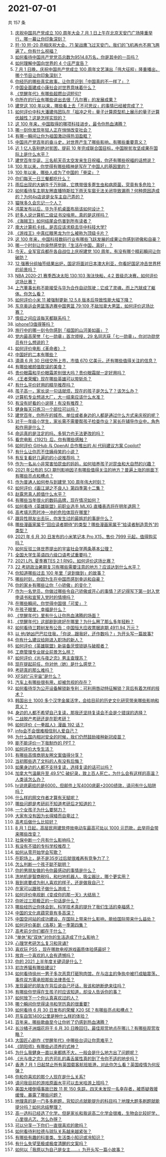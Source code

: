 # 2021-07-01

共 157 条

<!-- BEGIN -->
<!-- 最后更新时间 Thu Jul 01 2021 21:10:41 GMT+0800 (China Standard Time) -->

1. [庆祝中国共产党成立 100 周年大会 7 月 1
   日上午在北京天安门广场隆重举行，哪一幕让你印象深刻？](https://www.zhihu.com/question/469219832)
2. [歼-10 歼-20 亮相庆祝大会，71
   架战鹰飞过天安门，我们的飞机再也不用飞两遍了，你有什么祝福？](https://www.zhihu.com/question/469230952)
3. [如何看待中国共产党党员总数为9514.8万名，你是其中的一员吗？](https://www.zhihu.com/question/469009557)
4. [如何理解中国向世界的 4 个庄严宣告？](https://www.zhihu.com/question/469269512)
5. [7 月 1 日晚，庆祝中国共产党成立 100
   周年文艺演出「伟大征程」隆重播出，哪个节目让你印象深刻？](https://www.zhihu.com/question/469370926)
6. [你经历的哪些真实故事，让你意识到「中国真的不一样了」？](https://www.zhihu.com/question/429896850)
7. [中国全面建成小康社会对世界意味着什么？](https://www.zhihu.com/question/469243529)
8. [《觉醒年代》有哪些超燃台词短句?](https://www.zhihu.com/question/463340352)
9. [你所在的行业有哪些说出去很「凡尔赛」的发展成果？](https://www.zhihu.com/question/447184680)
10. [建党这 100
    年以来，哪些看上去「不可思议」的事情已经被完成了？](https://www.zhihu.com/question/468798487)
11. [如何评价中科大潘建伟团队在「祖冲之号」量子计算原型机上展示的量子计算优越性？这是怎样实现的？](https://www.zhihu.com/question/468741820)
12. [这 100 年来，中国取得的哪项科技进步，最令你热血沸腾？](https://www.zhihu.com/question/469247582)
13. [哪一刻你发现年轻人正在悄悄改变社会？](https://www.zhihu.com/question/447184915)
14. [有哪一瞬间让你为祖国激动得热泪盈眶？](https://www.zhihu.com/question/276636947)
15. [中国共产党百年的奋斗史，对世界产生了哪些影响，有哪些重要意义？](https://www.zhihu.com/question/469274581)
16. [近 1 亿人告别绝对贫困，提前 10
    年完成联合国目标，中国脱贫攻坚成果在国际上是什么水平？](https://www.zhihu.com/question/446264543)
17. [建党百年华诞，三名航天员太空发来生日祝福，你还有哪些祝福的话想说？](https://www.zhihu.com/question/469119958)
18. [100 年以来，你觉得有哪些精神是写在了中国人的基因里的？](https://www.zhihu.com/question/468804235)
19. [100 年以来，哪些人成为了中国的「脊梁」？](https://www.zhihu.com/question/469067940)
20. [你们每天一日三餐都吃什么？](https://www.zhihu.com/question/307237785)
21. [雨后出现的大蜗牛千万别碰，它携带很多寄生虫和病原菌，究竟有多危险？](https://www.zhihu.com/question/468733508)
22. [如何看待车主朋友圈直播特斯拉下雨天车窗无法关闭导致漏雨？何种原因造成的？为何4s店说是女车主自己弄的？](https://www.zhihu.com/question/468832311)
23. [猫咪多久会忘记一个人？](https://www.zhihu.com/question/284146536)
24. [鸿蒙发布以后，华为手机桌面布局该如何设计？](https://www.zhihu.com/question/462891140)
25. [好多人说计算机二级证书没啥用，真的是这样吗？](https://www.zhihu.com/question/432050455)
26. [《海贼王》如何结尾会伤害到所有读者？](https://www.zhihu.com/question/453888306)
27. [南大计算机卡线，是否应该求稳去华中科技大学?](https://www.zhihu.com/question/467391928)
28. [《游戏王》中真红眼黑龙为什么被称为顶级卡片？](https://www.zhihu.com/question/24348322)
29. [这 100
    年来，中国科技数码行业有哪些飞跃发展的成果让你感到骄傲和自豪？](https://www.zhihu.com/question/468832684)
30. [哪一个时刻让你突然感觉到「生活在中国，真好」？](https://www.zhihu.com/question/446990478)
31. [今天，全军官兵都在各自战位上庆祝建党 100
    周年，有没有哪个精彩瞬间让你破防？](https://www.zhihu.com/question/469245739)
32. [12
    强赛分组抽签结果出炉，国足将面对日本澳大利亚，你看好国足冲击世界杯的前景吗？](https://www.zhihu.com/question/469309297)
33. [NBA 2020-21 赛季西决太阳 130:103 淘汰快船，4:2
    晋级总决赛，如何评价这场比赛？](https://www.zhihu.com/question/469222349)
34. [上汽董事长称不能接受与华为合作自动驾驶：它成了灵魂，而上汽就成了躯体。你怎么看？](https://www.zhihu.com/question/469323054)
35. [如何评价小米 11 被强制更新 12.5.8
    版本后导致性能大幅下降？](https://www.zhihu.com/question/466557336)
36. [东京奥运会男篮落选赛中国男篮 79:109
    不敌加拿大男篮，如何评价这场比赛？](https://www.zhihu.com/question/469226684)
37. [情侣之间应该每天都联系吗？](https://www.zhihu.com/question/447408356)
38. [iphone13值得等吗？](https://www.zhihu.com/question/445568012)
39. [旅行中的哪一刻令你感到「祖国的山河美如画」？](https://www.zhihu.com/question/468764145)
40. [党内最高荣誉「七一勋章」首次颁授，29
    名同志获「七一勋章」，你对功勋党员有什么想说的？](https://www.zhihu.com/question/468683456)
41. [如何评价电影《革命者》？](https://www.zhihu.com/question/457600870)
42. [中国好的二本有哪些？](https://www.zhihu.com/question/282553012)
43. [滴滴 6 月 30 日纽交所上市，市值 670
    亿美元，还有哪些值得关注的信息？](https://www.zhihu.com/question/469170831)
44. [有哪些被颜值耽误的美食？](https://www.zhihu.com/question/463302536)
45. [贵价眼霜和平价眼霜差别很大吗？贵价眼霜就一定好用吗？](https://www.zhihu.com/question/309788732)
46. [《王者荣耀》现在哪些英雄可以带斩杀？](https://www.zhihu.com/question/466600116)
47. [有什么平价好用的精华推荐吗？](https://www.zhihu.com/question/39844456)
48. [孩子高一，家长说一句话就烦，现在的孩子是怎么了？该怎么办？](https://www.zhihu.com/question/446145871)
49. [计算机专业想进大厂，大一结束应该什么水准？](https://www.zhihu.com/question/450241362)
50. [有没有好看的小说呀！有没有推荐？](https://www.zhihu.com/question/460332262)
51. [健身每天只练习一个部位可以吗？](https://www.zhihu.com/question/402800360)
52. [建党百年，你所在的城市、单位或者身边的人都是通过什么方式来庆祝的呢？](https://www.zhihu.com/question/469260448)
53. [对于一年级小学生，家长需不需要帮孩子检查作业？家长在辅导作业中，角色和作用是什么？](https://www.zhihu.com/question/466551332)
54. [命运真的是注定的吗，多努力也无法更改的吗？](https://www.zhihu.com/question/468059308)
55. [看完电影《1921》后，你有哪些感触？](https://www.zhihu.com/question/468567972)
56. [如何评价 GitHub 与 OpenAI 合作推出的 AI 代码建议方案
    Copilot?](https://www.zhihu.com/question/468950598)
57. [有什么让你忍不住姨母笑的小说？](https://www.zhihu.com/question/443447926)
58. [有反复看好几遍的的小说推荐吗 ？](https://www.zhihu.com/question/440336071)
59. [作为一名从小非常害怕昆虫的妈妈，如何培养孩子对昆虫和大自然的兴趣？](https://www.zhihu.com/question/468299114)
60. [2021 年公布的 SCI
    期刊影响因子有哪些值得关注的地方？普遍上涨的局面下有哪些亮点和槽点？](https://www.zhihu.com/question/469074125)
61. [作为普通人如何参与到建党 100 周年伟大时刻？](https://www.zhihu.com/question/468953292)
62. [如何评价《画江湖之不良人》第四季第十二集？](https://www.zhihu.com/question/467933480)
63. [赵露思真人颜值什么水平？](https://www.zhihu.com/question/463920907)
64. [有哪些当年很火的数码品牌，现在情况如何？](https://www.zhihu.com/question/468998828)
65. [如何看待《英雄联盟》前职业选手 MLXG 直播表态将在明年退网？](https://www.zhihu.com/question/466700437)
66. [高考填志愿时冲一冲的危险体现在哪里?](https://www.zhihu.com/question/463379231)
67. [跟异性朋友出去玩，你发生过的最尴尬的事是什么？](https://www.zhihu.com/question/281832872)
68. [哪些漫画家属于“回应读者期待”的类型？哪些漫画家属于“给读者制造意外”的类型？](https://www.zhihu.com/question/465732488)
69. [2021 年 6 月 30 日发布的小米笔记本 Pro X15，售价 7999
    元起，值得购买吗？](https://www.zhihu.com/question/469004337)
70. [如何反驳三体世界提出的宇宙社会学两条基本公理？](https://www.zhihu.com/question/468377300)
71. [全国大学生英语四六级口语考试重要吗？](https://www.zhihu.com/question/26065237)
72. [2021 LPL 夏季赛TES 2:1
    RNG，如何评价这场比赛？](https://www.zhihu.com/question/469157245)
73. [22 考研政治暑期复习有哪些需要注意的地方？应该达到什么水平？](https://www.zhihu.com/question/468444270)
74. [你知道哪些过去 100 年里「说到做到」的故事？](https://www.zhihu.com/question/464242642)
75. [哪些时刻，你因为生在中国而感到幸运和自豪？](https://www.zhihu.com/question/460117828)
76. [你的家乡有哪些让你「小骄傲」的变化？](https://www.zhihu.com/question/447184809)
77. [作为一名党员，你做过哪些令自己骄傲或开心的事情？还记得写下第一封入党申请书和宣誓入党时的情境吗？](https://www.zhihu.com/question/454178081)
78. [在哪些瞬间，你觉得中国很「可爱」？](https://www.zhihu.com/question/455857255)
79. [在孩子眼里，幸福是什么？](https://www.zhihu.com/question/461502258)
80. [《觉醒年代》里有什么让你热血沸腾的场面？](https://www.zhihu.com/question/463613258)
81. [《觉醒年代》这部剧到底好在哪里？为什么圈了那么多年轻粉？](https://www.zhihu.com/question/459410613)
82. [如何看待三颗树发布公告：中国恒大应收票据逾期 4911.94
    万元？](https://www.zhihu.com/question/468886248)
83. [以
    他/她凶巴巴拦住我，「你说…跟我好，还作数吗？」为开头写一篇故事?](https://www.zhihu.com/question/468253321)
84. [你有什么建议给刚进入职场的新人？](https://www.zhihu.com/question/286235997)
85. [如何评价《英雄联盟》新装备厌恨锁链与破舰者？](https://www.zhihu.com/question/467671343)
86. [工商管理专业就业前景怎么样？](https://www.zhihu.com/question/20294355)
87. [如何评价《光与夜之恋》男主查理苏？](https://www.zhihu.com/question/466812225)
88. [现在提起前任，你对他（她）是什么感觉？](https://www.zhihu.com/question/457793688)
89. [考研真的那么难吗？](https://www.zhihu.com/question/307289551)
90. [XFS的“元宇宙”是什么？](https://www.zhihu.com/question/468881865)
91. [汽车上有哪些很有用，却被忽视的存在？](https://www.zhihu.com/question/428421530)
92. [如何看待华为公开设备解锁新专利：可利用唇动特征解锁？背后有着怎样的技术？](https://www.zhihu.com/question/468759652)
93. [韩国出土 1000
    多个汉字金属活字，会给目前的历史文化研究带来哪些影响和意义？](https://www.zhihu.com/question/468965792)
94. [身边的人都不希望自己复读，那我还坚持复读会不会是个错误的选择？](https://www.zhihu.com/question/467184183)
95. [二战脱产考研还是在职考研？](https://www.zhihu.com/question/459314874)
96. [如何评价《一拳超人》漫画 192 话？](https://www.zhihu.com/question/468006367)
97. [infp会不会很难相信别人爱自己？](https://www.zhihu.com/question/468342285)
98. [为什么国内相对安全的时候，我们仍然鼓励接种新冠疫苗？](https://www.zhihu.com/question/460128927)
99. [能不能评价一下我制作的 PPT？](https://www.zhihu.com/question/460696678)
100. [如何评价大专生活？](https://www.zhihu.com/question/295193493)
101. [有哪些高情商朋友圈文案值得分享？](https://www.zhihu.com/question/464250111)
102. [当初那些选了文科的人有没有后悔？](https://www.zhihu.com/question/462661816)
103. [如果身边的人都不支持复读，选择复读的话可以吗？](https://www.zhihu.com/question/466272688)
104. [加拿大气温飙升至 49.5℃
     破纪录，致上百人死亡，为什么会有这样的高温？人类该怎么办？](https://www.zhihu.com/question/468776258)
105. [hr说底薪给的是6000，但邮件上写4000底薪+2000绩效，请问有什么陷阱吗？](https://www.zhihu.com/question/279752230)
106. [什么样的网文作者才算有天赋呢？](https://www.zhihu.com/question/469198619)
107. [哪些问题是考研前不知道考研后才知道的？](https://www.zhihu.com/question/269429538)
108. [一个女孩子为什么要努力？](https://www.zhihu.com/question/38936016)
109. [大家有没有因为长得矮而自卑过？](https://www.zhihu.com/question/404131523)
110. [高考后做什么比较好？](https://www.zhihu.com/question/461598440)
111. [8 月 1 日起，高层民用建筑停放电动车最高可处以 1000
     元罚款，此举将会带来哪些改变？](https://www.zhihu.com/question/469014496)
112. [社保中断一个月有什么影响吗？](https://www.zhihu.com/question/304891093)
113. [有没有不错的专科学校推荐？](https://www.zhihu.com/question/286133002)
114. [如何从零开始学会写歌？](https://www.zhihu.com/question/20437561)
115. [在职场上，是不是35岁过后就很难再有竞争力了？](https://www.zhihu.com/question/468346955)
116. [怎么判断一个孩子聪不聪明？](https://www.zhihu.com/question/460441961)
117. [你的男朋友做的令你最感动的事情是什么？](https://www.zhihu.com/question/22586649)
118. [洗地机是智商税吗，和扫地机器人，吸尘器比，哪个更实用？](https://www.zhihu.com/question/418512921)
119. [我到底要成为别人喜欢的样子，还是做我自己？](https://www.zhihu.com/question/460688669)
120. [在家可以跟孩子做什么游戏？](https://www.zhihu.com/question/391201046)
121. [如何评价电视剧《变成你的那一天》大结局？](https://www.zhihu.com/question/468042255)
122. [你听过三观极正的一句话是什么？](https://www.zhihu.com/question/316797926)
123. [哪些经历让你体会到，科学技术真的提升了我们生活的幸福感？](https://www.zhihu.com/question/459895565)
124. [中国的文化底蕴究竟有多高深？](https://www.zhihu.com/question/277040928)
125. [中国空间站的成功建设，在国际上带来什么影响，能给国际带来什么益处？](https://www.zhihu.com/question/465703732)
126. [如何评价美剧《洛基》第一季第四集？](https://www.zhihu.com/question/468004011)
127. [高考前夕你们都在干什么？](https://www.zhihu.com/question/463928370)
128. [“单休”和“双休”对你的生活造成了什么影响？](https://www.zhihu.com/question/464274735)
129. [心理学考研怎么复习和背诵?](https://www.zhihu.com/question/398130578)
130. [喜欢玩 PS5 ，现在哪款电视游戏画质体验感最好？](https://www.zhihu.com/question/468443671)
131. [放弃一个喜欢的人会有遗憾吗？](https://www.zhihu.com/question/467518860)
132. [你的 2021 上半年度关键词是什么？](https://www.zhihu.com/question/468483023)
133. [初次养猫有哪些建议?](https://www.zhihu.com/question/466558437)
134. [如何看待徐州一男子多次恶意打砸狗肉馆，在与店主的争执中被打成脑震荡，事件双方需承担那些法律责任？](https://www.zhihu.com/question/467649024)
135. [发现最好的朋友在背后说自己坏话，我该和她断绝来往吗？](https://www.zhihu.com/question/463316530)
136. [有哪些你觉得在生孩子时应该知道，却没人告诉你的事？](https://www.zhihu.com/question/296368004)
137. [如何放下一个你认真喜欢过的人？](https://www.zhihu.com/question/466673263)
138. [哪个瞬间你觉得读书和学历真的很重要?](https://www.zhihu.com/question/466797792)
139. [如何看待 6 月 30 日发布的荣耀 X20
     SE？有哪些亮点和槽点？](https://www.zhihu.com/question/468990859)
140. [开车自驾1400公里是种什么样的体验？](https://www.zhihu.com/question/465961379)
141. [百年来，哪些歌曲至今让你听了仍感到热血沸腾？](https://www.zhihu.com/question/455864364)
142. [长沙橘子洲烟花将于 6 月 30
     日晚回归，最佳观赏地点在哪儿？有哪些观赏攻略？](https://www.zhihu.com/question/468494209)
143. [大国匠心剧作《觉醒年代》中哪些台词让你意难平？](https://www.zhihu.com/question/461299889)
144. [《阴阳师》有哪些必须养的式神？](https://www.zhihu.com/question/311961456)
145. [为什么我健身一直以来都练不大，一般会是什么地方出了问题呢？](https://www.zhihu.com/question/461175616)
146. [《光与夜之恋》的齐司礼的毒舌属性真的到了令你不适的地步吗？](https://www.zhihu.com/question/468522825)
147. [香港 7 月 1
     日起禁止所有英国载客航班抵港，对此你怎么看？英国疫情为何反弹？](https://www.zhihu.com/question/468775842)
148. [你和你喜欢的那个人现在是什么关系?](https://www.zhihu.com/question/467896413)
149. [请问我目前的游戏原画水平可以去米哈游上班吗？](https://www.zhihu.com/question/441867303)
150. [美国大楼倒塌事故已致 11 死 150
     失踪，四天未发现一名幸存者，被质疑救援缓慢，暴露了哪些问题？](https://www.zhihu.com/question/468831412)
151. [地理真的是一门多多刷题，背知识点就能提升的科目吗？地理大题多刷题就能提分吗？如何总结整理？](https://www.zhihu.com/question/458351725)
152. [高一选科已经选了化学，但是家长和我说高二化学会很难，生物会比较好学，心里很忐忑，怎么办呀？](https://www.zhihu.com/question/416822698)
153. [可以分享一下你们一直很喜欢的歌吗？](https://www.zhihu.com/question/466865043)
154. [如何看待利拉德与球队关系越来越紧张？](https://www.zhihu.com/question/468425818)
155. [有哪些有趣的科普类、生活类小知识或冷知识？](https://www.zhihu.com/question/41128601)
156. [有什么失望至极或极度清醒的文案吗？](https://www.zhihu.com/question/465666518)
157. [如何以「我原以为自己是女主……」为开头写一篇小故事？](https://www.zhihu.com/question/465978427)

<!-- END -->
